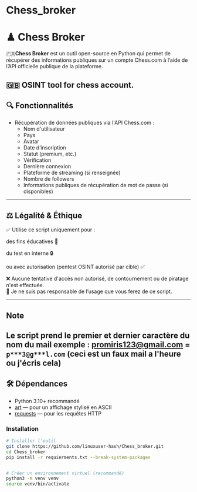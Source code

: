 # Chess_broker
# ♟ Chess Broker

🇫🇷**Chess Broker** est un outil open-source en Python qui permet de récupérer des informations publiques sur un compte Chess.com à l’aide de l’API officielle publique de la plateforme.

🇬🇧 OSINT tool for chess account.
---

## 🔍 Fonctionnalités

- Récupération de données publiques via l'API Chess.com :
  - Nom d'utilisateur
  - Pays
  - Avatar
  - Date d’inscription
  - Statut (premium, etc.)
  - Vérification
  - Dernière connexion
  - Plateforme de streaming (si renseignée)
  - Nombre de followers
  - Informations publiques de récupération de mot de passe (si disponibles)

---

## ⚖ Légalité & Éthique

✅ Utilise ce script uniquement pour :

des fins éducatives 🧠

du test en interne 🔒

ou avec autorisation (pentest OSINT autorisé par cible) ✅

❌ Aucune tentative d'accès non autorisé, de contournement ou de piratage n'est effectuée.  
📄 Je ne suis pas responsable de l’usage que vous ferez de ce script.

---

## Note
Le script prend le premier et dernier caractère du nom du mail exemple : 
promiris123@gmail.com = `p***3@g***l.com` (ceci est un faux mail a l'heure ou j'écris cela) 
---

## 🛠 Dépendances

- Python 3.10+ recommandé
- [art](https://pypi.org/project/art/) — pour un affichage stylisé en ASCII
- [requests](https://pypi.org/project/requests/) — pour les requêtes HTTP

### Installation

```bash
# Installer l'outil
git clone https://github.com/linuxuser-hash/Chess_broker.git
cd Chess_broker
pip install -r requierments.txt --break-system-packages


# Créer un environnement virtuel (recommandé)
python3 -m venv venv
source venv/bin/activate
